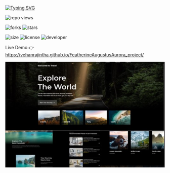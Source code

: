 [![Typing SVG](https://readme-typing-svg.demolab.com?font=Fira+Code&pause=1000&color=9304F7&width=435&lines=Travel+Agency+website)](https://git.io/typing-svg)

![repo views](https://hits.seeyoufarm.com/api/count/incr/badge.svg?url=https%3A%2F%2Fgithub.com%2FVehanRajintha%2FTravel_Agency_Website&count_bg=%2379C83D&title_bg=%23555555&icon=gitpod.svg&icon_color=%23E7E7E7&title=Views&edge_flat=false)


![forks](https://img.shields.io/github/forks/VehanRajintha/Travel_Agency_Website?label=Forks&style=social)
![stars](https://img.shields.io/github/stars/VehanRajintha/Travel_Agency_Website?style=social)

![size](https://img.shields.io/github/repo-size/VehanRajintha/Travel_Agency_Website?color=purple&label=Repo%20Size&style=plastic)
![license](https://img.shields.io/github/license/VehanRajintha/Travel_Agency_Website?color=purple&label=License&style=plastic)
![developer](https://img.shields.io/static/v1?label=Author&message=Vehan%20Rajintha&color=purple&style=plastic)


Live Demo 👉 https://vehanrajintha.github.io/FeatherineAugustusAurora_project/



![pic](pic.jpg)
